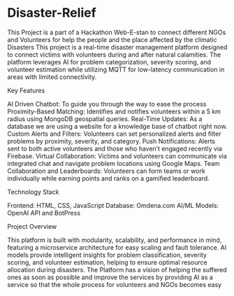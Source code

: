 # Disaster-Relief
This Project  is a part of a Hackathon Web-E-stan to connect different NGOs and Volunteers for help the people and the place affected by the climatic Disasters
This project is a real-time disaster management platform designed to connect victims with volunteers during and after natural calamities. The platform leverages AI for problem categorization, severity scoring, and volunteer estimation while utilizing MQTT for low-latency communication in areas with limited connectivity.

Key Features

AI Driven Chatbot: To guide you through the way to ease the process
Proximity-Based Matching: Identifies and notifies volunteers within a 5 km radius using MongoDB geospatial queries.
Real-Time Updates: As a database we are using a website for a knowledge base of chatbot right now.
Custom Alerts and Filters: Volunteers can set personalized alerts and filter problems by proximity, severity, and category.
Push Notifications: Alerts sent to both active volunteers and those who haven’t engaged recently via Firebase.
Virtual Collaboration: Victims and volunteers can communicate via integrated chat and navigate problem locations using Google Maps.
Team Collaboration and Leaderboards: Volunteers can form teams or work individually while earning points and ranks on a gamified leaderboard.

Technology Stack

Frontend: HTML, CSS, JavaScript
Database: Omdena.com
AI/ML Models: OpenAI API and BotPress

Project Overview

This platform is built with modularity, scalability, and performance in mind, featuring a microservice architecture for easy scaling and fault tolerance. AI models provide intelligent insights for problem classification, severity scoring, and volunteer estimation, helping to ensure optimal resource allocation during disasters.
The Platform has a vision of helping the suffered ones as soon as possible and improve the services by providing AI as a service so that the whole process for volunteers and NGOs becomes easy
